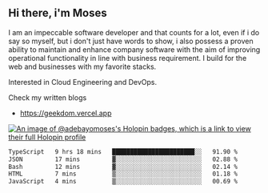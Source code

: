 ## Hi there, i'm Moses

I am an impeccable software developer and that counts for a lot, even if i do say so myself, but i don't just have words to show, i also possess a proven ability to maintain and enhance company software with the aim of improving operational functionality in line with business requirement. I build for the web and businesses with my favorite stacks.

Interested in Cloud Engineering and DevOps.

Check my written blogs
- https://geekdom.vercel.app

[![An image of @adebayomoses's Holopin badges, which is a link to view their full Holopin profile](https://holopin.me/adebayomoses)](https://holopin.io/@adebayomoses)

<!--START_SECTION:waka-->

```txt
TypeScript   9 hrs 18 mins   ███████████████████████░░   91.90 %
JSON         17 mins         ▓░░░░░░░░░░░░░░░░░░░░░░░░   02.88 %
Bash         12 mins         ▓░░░░░░░░░░░░░░░░░░░░░░░░   02.14 %
HTML         7 mins          ▒░░░░░░░░░░░░░░░░░░░░░░░░   01.18 %
JavaScript   4 mins          ▒░░░░░░░░░░░░░░░░░░░░░░░░   00.69 %
```

<!--END_SECTION:waka-->
